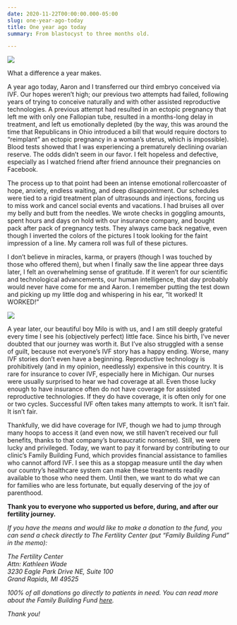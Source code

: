 ```yaml
---
date: 2020-11-22T00:00:00.000-05:00
slug: one-year-ago-today
title: One year ago today
summary: From blastocyst to three months old.

---
```

![](https://res.cloudinary.com/zena/image/upload/v1606014646/personal-website/IMG_3851_rm5sev.jpg)

What a difference a year makes.

A year ago today, Aaron and I transferred our third embryo conceived via IVF. Our hopes weren’t high; our previous two attempts had failed, following years of trying to conceive naturally and with other assisted reproductive technologies. A previous attempt had resulted in an ectopic pregnancy that left me with only one Fallopian tube, resulted in a months-long delay in treatment, and left us emotionally depleted (by the way, this was around the time that Republicans in Ohio introduced a bill that would require doctors to “reimplant” an ectopic pregnancy in a woman’s uterus, which is impossible). Blood tests showed that I was experiencing a prematurely declining ovarian reserve. The odds didn’t seem in our favor. I felt hopeless and defective, especially as I watched friend after friend announce their pregnancies on Facebook.

The process up to that point had been an intense emotional rollercoaster of hope, anxiety, endless waiting, and deep disappointment. Our schedules were tied to a rigid treatment plan of ultrasounds and injections, forcing us to miss work and cancel social events and vacations. I had bruises all over my belly and butt from the needles. We wrote checks in goggling amounts, spent hours and days on hold with our insurance company, and bought pack after pack of pregnancy tests. They always came back negative, even though I inverted the colors of the pictures I took looking for the faint impression of a line. My camera roll was full of these pictures.

I don’t believe in miracles, karma, or prayers (though I was touched by those who offered them), but when I finally saw the line appear three days later, I felt an overwhelming sense of gratitude. If it weren’t for our scientific and technological advancements, our human intelligence, that day probably would never have come for me and Aaron. I remember putting the test down and picking up my little dog and whispering in his ear, “It worked! It WORKED!”

![](https://res.cloudinary.com/zena/image/upload/v1606014167/personal-website/IMG_3742_vbbeis.jpg)

A year later, our beautiful boy Milo is with us, and I am still deeply grateful every time I see his (objectively perfect) little face. Since his birth, I’ve never doubted that our journey was worth it. But I’ve also struggled with a sense of guilt, because not everyone’s IVF story has a happy ending. Worse, many IVF stories don’t even have a beginning. Reproductive technology is prohibitively (and in my opinion, needlessly) expensive in this country. It is rare for insurance to cover IVF, especially here in Michigan. Our nurses were usually surprised to hear we had coverage at all. Even those lucky enough to have insurance often do not have coverage for assisted reproductive technologies. If they do have coverage, it is often only for one or two cycles. Successful IVF often takes many attempts to work. It isn’t fair. It isn’t fair.

Thankfully, we did have coverage for IVF, though we had to jump through many hoops to access it (and even now, we still haven’t received our full benefits, thanks to that company’s bureaucratic nonsense). Still, we were lucky and privileged. Today, we want to pay it forward by contributing to our clinic’s Family Building Fund, which provides financial assistance to families who cannot afford IVF. I see this as a stopgap measure until the day when our country’s healthcare system can make these treatments readily available to those who need them. Until then, we want to do what we can for families who are less fortunate, but equally deserving of the joy of parenthood.

**Thank you to everyone who supported us before, during, and after our fertility journey.**

_If you have the means and would like to make a donation to the fund, you can send a check directly to The Fertility Center (put “Family Building Fund” in the memo):_

<address>
The Fertility Center<br />
Attn: Kathleen Wade<br />
3230 Eagle Park Drive NE, Suite 100<br />
Grand Rapids, MI 49525
</address>

_100% of all donations go directly to patients in need. You can read more about the Family Building Fund_ [_here_](https://www.fertilitycentermi.com/family-building-fund/)_._

_Thank you!_